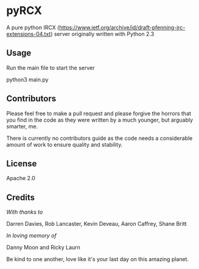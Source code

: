 # pyRCX 

A pure python IRCX (https://www.ietf.org/archive/id/draft-pfenning-irc-extensions-04.txt) server originally written with Python 2.3

## Usage

Run the main file to start the server

python3 main.py

## Contributors

Please feel free to make a pull request and please forgive the horrors that you find in the code as they were written by a much younger, but arguably smarter, me.

There is currently no contributors guide as the code needs a considerable amount of work to ensure quality and stability.

## License

Apache 2.0


## Credits

_With thanks to_

Darren Davies, Rob Lancaster, Kevin Deveau, Aaron Caffrey, Shane Britt

_In loving memory of_

Danny Moon and Ricky Laurn

Be kind to one another, love like it's your last day on this amazing planet.

